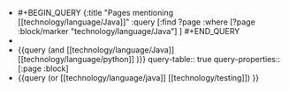 - #+BEGIN_QUERY
  {:title "Pages mentioning [[technology/language/Java]]"
   :query [:find ?page
           :where [?page :block/marker "technology/language/Java"]
  ]
  #+END_QUERY
-
- {{query (and [[technology/language/Java]] [[technology/language/python]] )}}
  query-table:: true
  query-properties:: [:page :block]
- {{query (or [[technology/language/java]] [[technology/testing]]) }}